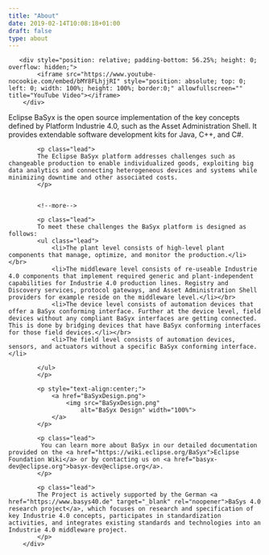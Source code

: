 ```yaml
---
title: "About"
date: 2019-02-14T10:08:18+01:00
draft: false
type: about
---
```


<div class="col-md-7">
	
       <div style="position: relative; padding-bottom: 56.25%; height: 0; overflow: hidden;">
			<iframe src="https://www.youtube-nocookie.com/embed/bMY8FLhjjRI" style="position: absolute; top: 0; left: 0; width: 100%; height: 100%; border:0;" allowfullscreen="" title="YouTube Video"></iframe>
		</div>         
   
 </div>

<div class="col-md-5">
        <div class="block">
          <p class="lead">
			Eclipse BaSyx is the open source implementation of the key concepts defined by Platform Industrie 4.0, such as the Asset Administration Shell. 
			It provides extendable software development kits for Java, C++, and C#.
			</p>

			<p class="lead">
			The Eclipse BaSyx platform addresses challenges such as changeable production to enable individualized goods, exploiting big data analytics and connecting heterogeneous devices and systems while minimizing downtime and other associated costs.
			</p>


			<!--more-->

			<p class="lead">
			To meet these challenges the BaSyx platform is designed as follows:
			<ul class="lead">
				<li>The plant level consists of high-level plant components that manage, optimize, and monitor the production.</li></br>
				<li>The middleware level consists of re-useable Industrie 4.0 components that implement required generic and plant-independent capabilities for Industrie 4.0 production lines. Registry and Discovery services, protocol gateways, and Asset Administration Shell providers for example reside on the middleware level.</li></br>
				<li>The device level consists of automation devices that offer a BaSyx conforming interface. Further at the device level, field devices without any compliant BaSyx interfaces are getting connected. This is done by bridging devices that have BaSyx conforming interfaces for those field devices.</li></br>
				<li>The field level consists of automation devices, sensors, and actuators without a specific BaSyx conforming interface.</li>
				
			</ul>
			</p>	

			<p style="text-align:center;">
				<a href="BaSyxDesign.png">
					<img src="BaSyxDesign.png"
						alt="BaSyx Design" width="100%">
				</a>
			</p>

			<p class="lead">
			 You can learn more about BaSyx in our detailed documentation provided on the <a href="https://wiki.eclipse.org/BaSyx">Eclipse Foundation Wiki</a> or by contacting us on <a href="basyx-dev@eclipse.org">basyx-dev@eclipse.org</a>.
			</p>

			<p class="lead">
			The Project is actively supported by the German <a href="https://www.basys40.de" target="_blank" rel="noopener">BaSys 4.0 research project</a>, which focuses on research and specification of key Industrie 4.0 concepts, participates in standardization activities, and integrates existing standards and technologies into an Industrie 4.0 middleware project. 
			</p>
        </div>
</div>





	


